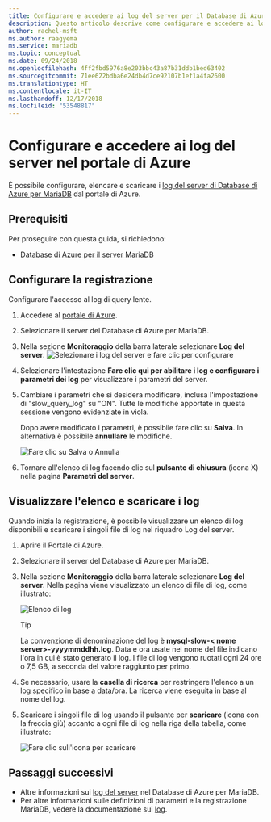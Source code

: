 ```yaml
---
title: Configurare e accedere ai log del server per il Database di Azure per MariaDB nel portale di Azure
description: Questo articolo descrive come configurare e accedere ai log del server nel Database di Azure per MariaDB dal Portale di Azure.
author: rachel-msft
ms.author: raagyema
ms.service: mariadb
ms.topic: conceptual
ms.date: 09/24/2018
ms.openlocfilehash: 4ff2fbd5976a8e203bbc43a87b31ddb1bed63402
ms.sourcegitcommit: 71ee622bdba6e24db4d7ce92107b1ef1a4fa2600
ms.translationtype: HT
ms.contentlocale: it-IT
ms.lasthandoff: 12/17/2018
ms.locfileid: "53548817"
---
```

# <a name="configure-and-access-server-logs-in-the-azure-portal"></a>Configurare e accedere ai log del server nel portale di Azure

È possibile configurare, elencare e scaricare i [log del server di Database di Azure per MariaDB](concepts-server-logs.md) dal portale di Azure.

## <a name="prerequisites"></a>Prerequisiti
Per proseguire con questa guida, si richiedono:
- [Database di Azure per il server MariaDB](quickstart-create-mariadb-server-database-using-azure-portal.md)

## <a name="configure-logging"></a>Configurare la registrazione
Configurare l'accesso al log di query lente. 

1. Accedere al [portale di Azure](https://portal.azure.com/).

2. Selezionare il server del Database di Azure per MariaDB.

3. Nella sezione **Monitoraggio** della barra laterale selezionare **Log del server**. 
   ![Selezionare i log del server e fare clic per configurare](./media/howto-configure-server-logs-portal/1-select-server-logs-configure.png)

4. Selezionare l'intestazione **Fare clic qui per abilitare i log e configurare i parametri dei log** per visualizzare i parametri del server.

5. Cambiare i parametri che si desidera modificare, inclusa l'impostazione di "slow_query_log" su "ON". Tutte le modifiche apportate in questa sessione vengono evidenziate in viola. 

   Dopo avere modificato i parametri, è possibile fare clic su **Salva**. In alternativa è possibile **annullare** le modifiche.

   ![Fare clic su Salva o Annulla](./media/howto-configure-server-logs-portal/3-save-discard.png)

6. Tornare all'elenco di log facendo clic sul **pulsante di chiusura** (icona X) nella pagina **Parametri del server**.

## <a name="view-list-and-download-logs"></a>Visualizzare l'elenco e scaricare i log
Quando inizia la registrazione, è possibile visualizzare un elenco di log disponibili e scaricare i singoli file di log nel riquadro Log del server. 

1. Aprire il Portale di Azure.

2. Selezionare il server del Database di Azure per MariaDB.

3. Nella sezione **Monitoraggio** della barra laterale selezionare **Log del server**. Nella pagina viene visualizzato un elenco di file di log, come illustrato:

   ![Elenco di log](./media/howto-configure-server-logs-portal/4-server-logs-list.png)

   > [!TIP]
   > La convenzione di denominazione del log è **mysql-slow-< nome server>-yyyymmddhh.log**. Data e ora usate nel nome del file indicano l'ora in cui è stato generato il log. I file di log vengono ruotati ogni 24 ore o 7,5 GB, a seconda del valore raggiunto per primo.

4. Se necessario, usare la **casella di ricerca** per restringere l'elenco a un log specifico in base a data/ora. La ricerca viene eseguita in base al nome del log.

5. Scaricare i singoli file di log usando il pulsante per **scaricare** (icona con la freccia giù) accanto a ogni file di log nella riga della tabella, come illustrato:

   ![Fare clic sull'icona per scaricare](./media/howto-configure-server-logs-portal/5-download.png)

## <a name="next-steps"></a>Passaggi successivi
- Altre informazioni sui [log del server](concepts-server-logs.md) nel Database di Azure per MariaDB.
- Per altre informazioni sulle definizioni di parametri e la registrazione MariaDB, vedere la documentazione sui [log](https://mariadb.com/kb/en/library/slow-query-log-overview/).

<!-- - See [Access Server Logs in CLI](howto-configure-server-logs-in-cli.md) to learn how to download logs programmatically. -->

